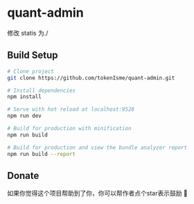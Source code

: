 # quant-admin

修改 statis 为./ 
## Build Setup

```bash
# Clone project
git clone https://github.com/tokenIsme/quant-admin.git

# Install dependencies
npm install

# Serve with hot reload at localhost:9528
npm run dev

# Build for production with minification
npm run build

# Build for production and view the bundle analyzer report
npm run build --report

```
## Donate

如果你觉得这个项目帮助到了你，你可以帮作者点个star表示鼓励 :tropical_drink:
